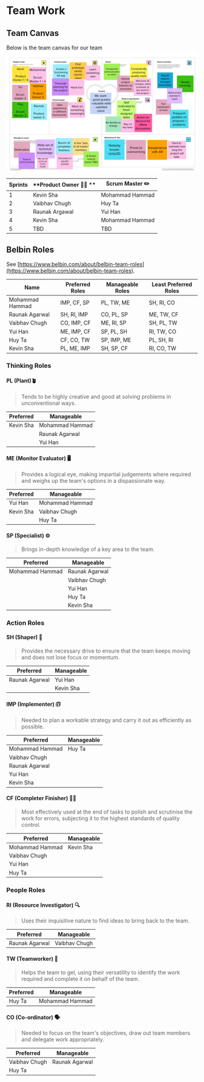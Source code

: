 # Team Work

## Team Canvas
Below is the team canvas for our team
![TeamCanvas](../images/teamcanvas4.png)

| **Sprints** | **Product Owner 🧑‍💼 ** | **Scrum Master ✏️** |
| ------------| ------------------| -----------------| 
| 1 | Kevin Sha      | Mohammad Hammad          |
| 2 | Vaibhav Chugh         | Huy Ta         |
| 3 | Raunak Argawal        | Yui Han          | 
| 4 | Kevin Sha         | Mohammad Hammad       |
| 5 | TBD      | TBD         | 


## Belbin Roles
See [https://www.belbin.com/about/belbin-team-roles](https://www.belbin.com/about/belbin-team-roles).

| **Name**        | **Preferred Roles** | **Manageable Roles** | **Least Preferred Roles** |
| --------------- | ------------------- | -------------------- | ------------------------- |
| Mohammad Hammad | IMP, CF, SP         | PL, TW, ME           | SH, RI, CO                |
| Raunak Agarwal  | SH, RI, IMP         | CO, PL, SP           | ME, TW, CF                |
| Vaibhav Chugh   | CO, IMP, CF         | ME, RI, SP           | SH, PL, TW                |
| Yui Han        | ME, IMP, CF         | SP, PL, SH           | RI, TW, CO                |
| Huy Ta          | CF, CO, TW          | SP, IMP, ME          | PL, SH, RI                |
| Kevin Sha       | PL, ME, IMP         | SH, SP, CF           | RI, CO, TW                |

### Thinking Roles

#### PL (Plant)🪴

> Tends to be highly creative and good at solving problems in unconventional ways.

| **Preferred** | **Manageable**  |
| ------------- | --------------- |
| Kevin Sha     | Mohammad Hammad |
|               | Raunak Agarwal  |
|               | Yui Han        |

#### ME (Monitor Evaluator) 🖥️

> Provides a logical eye, making impartial judgements where required and weighs up the team's options in a dispassionate way.

| **Preferred** | **Manageable**  |
| ------------- | --------------- |
| Yui Han      | Mohammad Hammad |
| Kevin Sha     | Vaibhav Chugh   |
|               | Huy Ta          |

#### SP (Specialist) ⚙️

> Brings in-depth knowledge of a key area to the team.

| **Preferred**   | **Manageable**  |
| --------------- | --------------- |
| Mohammad Hammad | Raunak Agarwal  |
|                 | Vaibhav Chugh   |
|                 | Yui Han        |
|                 | Huy Ta          |
|                 | Kevin Sha       |

### Action Roles

#### SH (Shaper) 🔧

> Provides the necessary drive to ensure that the team keeps moving and does not lose focus or momentum.

| **Preferred**   | **Manageable**  |
| --------------- | --------------- |
| Raunak Agarwal  | Yui Han         |
|                 | Kevin Sha       |

#### IMP (Implementer) 🗊

> Needed to plan a workable strategy and carry it out as efficiently as possible.

| **Preferred**   | **Manageable**  |
| --------------- | --------------- |
| Mohammad Hammad | Huy Ta          |
| Vaibhav Chugh   |                 |
| Raunak Agarwal  |                 |
| Yui Han        |                 |
| Kevin Sha       |                 |

#### CF (Completer Finisher) 🏃‍♂️

> Most effectively used at the end of tasks to polish and scrutinise the work for errors, subjecting it to the highest standards of quality control.

| **Preferred**   | **Manageable**  |
| --------------- | --------------- |
| Mohammad Hammad | Kevin Sha       |
| Vaibhav Chugh   |                 |
| Yui Han        |                 |
| Huy Ta          |                 |

### People Roles

#### RI (Resource Investigator) 🔍

> Uses their inquisitive nature to find ideas to bring back to the team. 

| **Preferred**  | **Manageable**  |
| -------------- | --------------- |
| Raunak Agarwal | Vaibhav Chugh   |

#### TW (Teamworker) 🤝

> Helps the team to gel, using their versatility to identify the work required and complete it on behalf of the team.

| **Preferred** | **Manageable**  |
| ------------- | --------------- |
| Huy Ta        | Mohammad Hammad |

#### CO (Co-ordinator) 🗣️

> Needed to focus on the team's objectives, draw out team members and delegate work appropriately.

| **Preferred** | **Manageable**  |
| ------------- | --------------- |
| Vaibhav Chugh | Raunak Agarwal  |
| Huy Ta        |                 |
